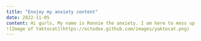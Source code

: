 ```yaml
---
title: "Enojoy my anxiety content"
date: 2022-11-05
content: Hi gurls, My name is Ronnie the anxiety. I am here to mess up things. Please feel free to query anything about feelings; I will not facilitate your life at all.
![Image of Yaktocat](https://octodex.github.com/images/yaktocat.png)
---
```

